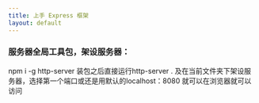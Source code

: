 ```yaml
---
title: 上手 Express 框架
layout: default
---
```


### 服务器全局工具包，架设服务器：
   npm i -g http-server
   装包之后直接运行http-server . 及在当前文件夹下架设服务器，选择第一个端口或还是用默认的localhost：8080 就可以在浏览器就可以访问
